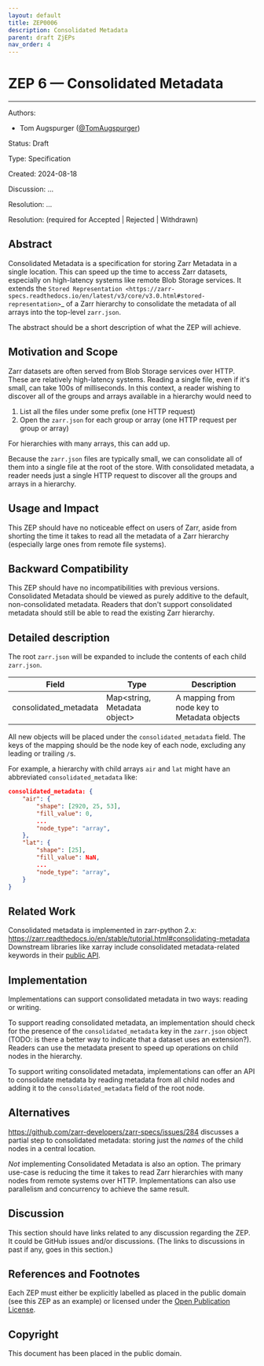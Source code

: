```yaml
---
layout: default
title: ZEP0006
description: Consolidated Metadata
parent: draft ZjEPs
nav_order: 4
---
```


# ZEP 6 — Consolidated Metadata

---

Authors:

* Tom Augspurger ([@TomAugspurger](http://github.com/TomAugspurger))

Status: Draft

Type: Specification

Created: 2024-08-18

Discussion: ...

Resolution: ...

Resolution: <url> (required for Accepted | Rejected | Withdrawn)

## Abstract

Consolidated Metadata is a specification for storing Zarr Metadata in a single location. This can speed up the time to access Zarr datasets, especially on high-latency systems like remote Blob Storage services. It extends the `Stored Representation <https://zarr-specs.readthedocs.io/en/latest/v3/core/v3.0.html#stored-representation>`_ of a Zarr hierarchy to consolidate the metadata of all arrays into the top-level `zarr.json`.

The abstract should be a short description of what the ZEP will achieve.

## Motivation and Scope

Zarr datasets are often served from Blob Storage services over HTTP. These are relatively high-latency systems. Reading a single file, even if it's small, can take 100s of milliseconds. In this context, a reader wishing to discover all of the groups and arrays available in a hierarchy would need to

1. List all the files under some prefix (one HTTP request)
2. Open the `zarr.json` for each group or array (one HTTP request per group or array)

For hierarchies with many arrays, this can add up.

Because the `zarr.json` files are typically small, we can consolidate all of them into a single file at the root of the store. With consolidated metadata, a reader needs just a single HTTP request to discover all the groups and arrays in a hierarchy.

## Usage and Impact

This ZEP should have no noticeable effect on users of Zarr, aside from shorting the time it takes to read all the metadata
of a Zarr hierarchy (especially large ones from remote file systems).

## Backward Compatibility

This ZEP should have no incompatibilities with previous versions. Consolidated Metadata should be viewed as purely additive to the default, non-consolidated metadata. Readers that don't support consolidated metadata should still be able to read the existing Zarr hierarchy.

## Detailed description

The root `zarr.json` will be expanded to include the contents of each child `zarr.json`.

| Field                 | Type                         | Description                                 |
|-----------------------|------------------------------|---------------------------------------------|
| consolidated_metadata | Map<string, Metadata object> | A mapping from node key to Metadata objects |

All new objects will be placed under the `consolidated_metadata` field. The keys of the mapping should
be the node key of each node, excluding any leading or trailing `/`s.

For example, a hierarchy with child arrays `air` and `lat` might have an abbreviated `consolidated_metadata` like:

```json
consolidated_metadata: {
    "air": {
        "shape": [2920, 25, 53],
        "fill_value": 0,
        ...
        "node_type": "array",
    },
    "lat": {
        "shape": [25],
        "fill_value": NaN,
        ...
        "node_type": "array",
    }
}
```

## Related Work

Consolidated metadata is implemented in zarr-python 2.x: https://zarr.readthedocs.io/en/stable/tutorial.html#consolidating-metadata
Downstream libraries like xarray include consolidated metadata-related keywords in their [public API](https://docs.xarray.dev/en/latest/generated/xarray.Dataset.to_zarr.html).

## Implementation

Implementations can support consolidated metadata in two ways: reading or writing.

To support reading consolidated metadata, an implementation should check for the presence of the `consolidated_metadata` key in the `zarr.json` object (TODO: is there a better way to indicate that a dataset uses an extension?). Readers can use the metadata present to speed up operations on child nodes in the hierarchy.

To support writing consolidated metadata, implementations can offer an API to consolidate metadata by reading metadata from all child nodes and adding it to the `consolidated_metadata` field of the root node.

## Alternatives

https://github.com/zarr-developers/zarr-specs/issues/284 discusses a partial step to consolidated metadata: storing just the *names* of the child nodes in a central location.

*Not* implementing Consolidated Metadata is also an option. The primary use-case is reducing the time it takes to read Zarr hierarchies with many nodes from remote systems over HTTP. Implementations can also use parallelism and concurrency to achieve the same result.

## Discussion

This section should have links related to any discussion regarding the ZEP. It could be GitHub issues and/or discussions. (The links to discussions in past 
if any, goes in this section.)

## References and Footnotes

Each ZEP must either be explicitly labelled as placed in the public domain (see this ZEP as an example) or licensed under the 
[Open Publication License](https://www.opencontent.org/openpub/).

## Copyright

This document has been placed in the public domain.
